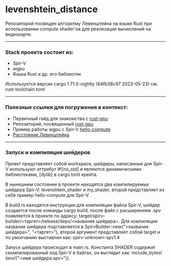 # levenshtein_distance

Репозиторий посвящен алгоритму Левенштейна на языке Rust при использовании compute shader'ов для реализации вычислений на видеокарте. 

---

### Stack проекта состоит из:
* Spir-V
* wgpu
* Языка Rust и др. его библиотек

Используется версия cargo 1.71.0-nightly (64fb38c97 2023-05-23) см. rust-toolchain.toml

---

### Полезные ссылки для погружения в контекст:
* Первичный гайд для знакомства с [rust-gpu](https://rust-gpu.github.io/rust-gpu/book/platform-support.html)
* Репозиторий, посвященный [rust-gpu](https://github.com/Rust-GPU/rust-gpu?tab=readme-ov-file)
* Пример работы wgpu с Spir-V [hello-compute](https://github.com/gfx-rs/wgpu-rs/blob/master/examples/hello-compute/main.rs)
* [Расстояние Левенштейна](https://ru.wikipedia.org/wiki/Расстояние_Левенштейна#Формула)

---
### Запуск и компиляция шейдеров

Проект представляет собой workspace, шейдеры, написанные для Spir-V используют аттрибут #![no_std] и являются динамическими библиотеками, [dylib] в cargo.toml крейта. 

В нынешнем состоянии в проекте находятся два компилируемых шейдера Spir-V: levenshtein_shader и my_shader, второй представляет из себя пример hello-compute для Spir-V.

В build.rs находятся инструкции для компиляции файла Spir-V, шейдер создается после команды cargo build, после файл с расширением .spv появляется в проекте по адресу: target/spirv-builder/<таргет>/release/deps/<название шейдера>. Для компиляции название шейдера подставляется в SpirvBuilder::new("<название шейдера>", "<таргет>"), второй аргумент представляет собой target и по умолчанию выставлен как: spirv-unknown-spv1.4

Запуск шейдера происходит в main.rs. Константа SHADER содержит скомпилированный код Spir-V в байтах, он выглядит как: include_bytes!(env!("<имя шейдера.spv>")).